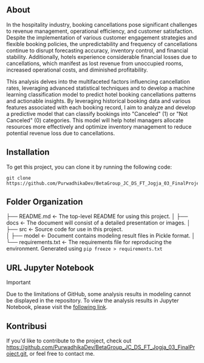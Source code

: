 ## About
In the hospitality industry, booking cancellations pose significant challenges to revenue management, operational efficiency, and customer satisfaction. Despite the implementation of various customer engagement strategies and flexible booking policies, the unpredictability and frequency of cancellations continue to disrupt forecasting accuracy, inventory control, and financial stability. Additionally, hotels experience considerable financial losses due to cancellations, which manifest as lost revenue from unoccupied rooms, increased operational costs, and diminished profitability.

This analysis delves into the multifaceted factors influencing cancellation rates, leveraging advanced statistical techniques and to develop a machine learning classification model to predict hotel booking cancellations patterns and actionable insights. By leveraging historical booking data and various features associated with each booking record, I aim to analyze and develop a predictive model that can classify bookings into "Canceled" (1) or "Not Canceled" (0) categories. This model will help hotel managers allocate resources more effectively and optimize inventory management to reduce potential revenue loss due to cancellations.

## Installation
To get this project, you can clone it by running the following code:

    git clone https://github.com/PurwadhikaDev/BetaGroup_JC_DS_FT_Jogja_03_FinalProject.git


## Folder Organization

├── README.md                 <- The top-level README for using this project.
│
├── docs                      <- The document will consist of a detailed presentation or images.
│
├── src                       <- Source code for use in this project.       
│
├── model                     <- Document contains modeling result files in Pickle format.
│   
└── requirements.txt          <- The requirements file for reproducing the environment.
                                Generated using `pip freeze > requirements.txt`

## URL Jupyter Notebook
> [!important]
> Due to the limitations of GitHub, some analysis results in modeling cannot be displayed in the repository. To view the analysis results in Jupyter Notebook, please visit the [following link](). 

## Kontribusi

If you'd like to contribute to the project, check out https://github.com/PurwadhikaDev/BetaGroup_JC_DS_FT_Jogja_03_FinalProject.git, or feel free to contact me.